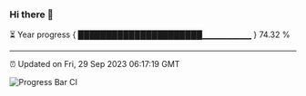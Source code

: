 ### Hi there 👋

⏳ Year progress { ██████████████████████▁▁▁▁▁▁▁▁ } 74.32 %

---

⏰ Updated on Fri, 29 Sep 2023 06:17:19 GMT

![Progress Bar CI](https://github.com/liununu/liununu/workflows/Progress%20Bar%20CI/badge.svg)
